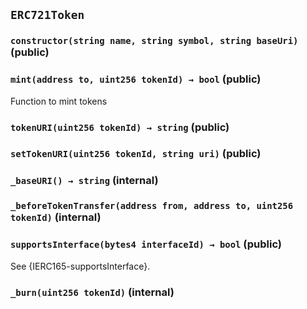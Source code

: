 ## `ERC721Token`






### `constructor(string name, string symbol, string baseUri)` (public)





### `mint(address to, uint256 tokenId) → bool` (public)



Function to mint tokens


### `tokenURI(uint256 tokenId) → string` (public)





### `setTokenURI(uint256 tokenId, string uri)` (public)





### `_baseURI() → string` (internal)





### `_beforeTokenTransfer(address from, address to, uint256 tokenId)` (internal)





### `supportsInterface(bytes4 interfaceId) → bool` (public)



See {IERC165-supportsInterface}.

### `_burn(uint256 tokenId)` (internal)









